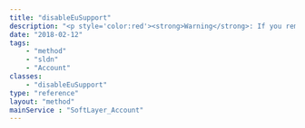 ```yaml
---
title: "disableEuSupport"
description: "<p style='color:red'><strong>Warning</strong>: If you remove the EU Supported account flag, you are removing the restriction that limits Processing activities to EU personnel.</p> "
date: "2018-02-12"
tags:
    - "method"
    - "sldn"
    - "Account"
classes:
    - "disableEuSupport"
type: "reference"
layout: "method"
mainService : "SoftLayer_Account"
---
```

